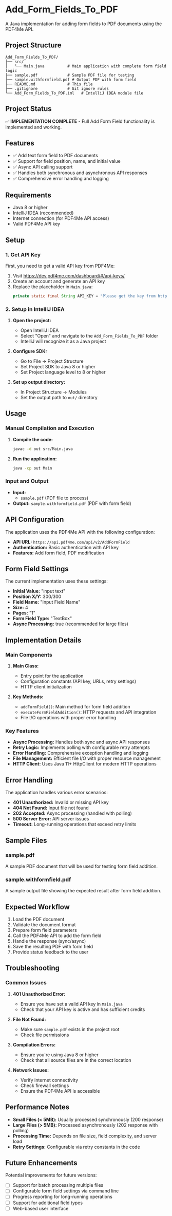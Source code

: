 # Add_Form_Fields_To_PDF

A Java implementation for adding form fields to PDF documents using the PDF4Me API.

## Project Structure

```
Add_Form_Fields_To_PDF/
├── src/
│   └── Main.java          # Main application with complete form field logic
├── sample.pdf             # Sample PDF file for testing
├── sample.withformfield.pdf # Output PDF with form field
├── README.md              # This file
├── .gitignore             # Git ignore rules
└── Add_Form_Fields_To_PDF.iml   # IntelliJ IDEA module file
```

## Project Status

✅ **IMPLEMENTATION COMPLETE** - Full Add Form Field functionality is implemented and working.

## Features

- ✅ Add text form field to PDF documents
- ✅ Support for field position, name, and initial value
- ✅ Async API calling support
- ✅ Handles both synchronous and asynchronous API responses
- ✅ Comprehensive error handling and logging

## Requirements

- Java 8 or higher
- IntelliJ IDEA (recommended)
- Internet connection (for PDF4Me API access)
- Valid PDF4Me API key

## Setup

### 1. Get API Key
First, you need to get a valid API key from PDF4Me:
1. Visit https://dev.pdf4me.com/dashboard/#/api-keys/
2. Create an account and generate an API key
3. Replace the placeholder in `Main.java`:
   ```java
   private static final String API_KEY = "Please get the key from https://dev.pdf4me.com/dashboard/#/api-keys/";
   ```

### 2. Setup in IntelliJ IDEA

1. **Open the project:**
   - Open IntelliJ IDEA
   - Select "Open" and navigate to the `Add_Form_Fields_To_PDF` folder
   - IntelliJ will recognize it as a Java project

2. **Configure SDK:**
   - Go to File → Project Structure
   - Set Project SDK to Java 8 or higher
   - Set Project language level to 8 or higher

3. **Set up output directory:**
   - In Project Structure → Modules
   - Set the output path to `out/` directory

## Usage

### Manual Compilation and Execution

1. **Compile the code:**
   ```bash
   javac -d out src/Main.java
   ```

2. **Run the application:**
   ```bash
   java -cp out Main
   ```

### Input and Output

- **Input:** 
  - `sample.pdf` (PDF file to process)
- **Output:** `sample.withformfield.pdf` (PDF with form field)

## API Configuration

The application uses the PDF4Me API with the following configuration:
- **API URL:** `https://api.pdf4me.com/api/v2/AddFormField`
- **Authentication:** Basic authentication with API key
- **Features:** Add form field, PDF modification

## Form Field Settings

The current implementation uses these settings:
- **Initial Value:** "input text"
- **Position X/Y:** 300/300
- **Field Name:** "Input Field Name"
- **Size:** 4
- **Pages:** "1"
- **Form Field Type:** "TextBox"
- **Async Processing:** true (recommended for large files)

## Implementation Details

### Main Components

1. **Main Class:**
   - Entry point for the application
   - Configuration constants (API key, URLs, retry settings)
   - HTTP client initialization

2. **Key Methods:**
   - `addFormField()`: Main method for form field addition
   - `executeFormFieldAddition()`: HTTP requests and API integration
   - File I/O operations with proper error handling

### Key Features

- **Async Processing:** Handles both sync and async API responses
- **Retry Logic:** Implements polling with configurable retry attempts
- **Error Handling:** Comprehensive exception handling and logging
- **File Management:** Efficient file I/O with proper resource management
- **HTTP Client:** Uses Java 11+ HttpClient for modern HTTP operations

## Error Handling

The application handles various error scenarios:
- **401 Unauthorized:** Invalid or missing API key
- **404 Not Found:** Input file not found
- **202 Accepted:** Async processing (handled with polling)
- **500 Server Error:** API server issues
- **Timeout:** Long-running operations that exceed retry limits

## Sample Files

### sample.pdf
A sample PDF document that will be used for testing form field addition.

### sample.withformfield.pdf
A sample output file showing the expected result after form field addition.

## Expected Workflow

1. Load the PDF document
2. Validate the document format
3. Prepare form field parameters
4. Call the PDF4Me API to add the form field
5. Handle the response (sync/async)
6. Save the resulting PDF with form field
7. Provide status feedback to the user

## Troubleshooting

### Common Issues

1. **401 Unauthorized Error:**
   - Ensure you have set a valid API key in `Main.java`
   - Check that your API key is active and has sufficient credits

2. **File Not Found:**
   - Make sure `sample.pdf` exists in the project root
   - Check file permissions

3. **Compilation Errors:**
   - Ensure you're using Java 8 or higher
   - Check that all source files are in the correct location

4. **Network Issues:**
   - Verify internet connectivity
   - Check firewall settings
   - Ensure the PDF4Me API is accessible

## Performance Notes

- **Small Files (< 5MB):** Usually processed synchronously (200 response)
- **Large Files (> 5MB):** Processed asynchronously (202 response with polling)
- **Processing Time:** Depends on file size, field complexity, and server load
- **Retry Settings:** Configurable via retry constants in the code

## Future Enhancements

Potential improvements for future versions:
- [ ] Support for batch processing multiple files
- [ ] Configurable form field settings via command line
- [ ] Progress reporting for long-running operations
- [ ] Support for additional field types
- [ ] Web-based user interface 
